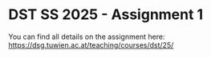 DST SS 2025 - Assignment 1
==========================

You can find all details on the assignment here: https://dsg.tuwien.ac.at/teaching/courses/dst/25/
